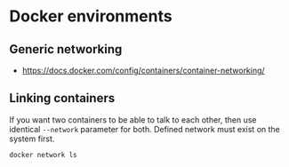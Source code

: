 # Docker environments

## Generic networking

* https://docs.docker.com/config/containers/container-networking/

## Linking containers

If you want two containers to be able to talk to each other, then use identical `--network` parameter for both. Defined network must exist on the system first.

```
docker network ls
```
